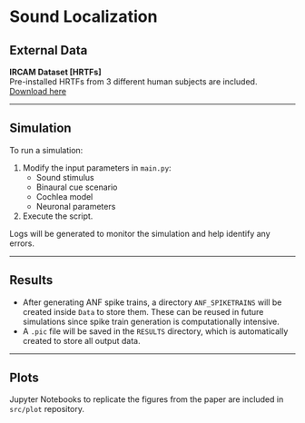 # Sound Localization

## External Data
**IRCAM Dataset [HRTFs]**  
Pre-installed HRTFs from 3 different human subjects are included.  
[Download here](http://recherche.ircam.fr/equipes/salles/listen/download.html)  

---

## Simulation
To run a simulation:  
1. Modify the input parameters in `main.py`:
   - Sound stimulus  
   - Binaural cue scenario  
   - Cochlea model  
   - Neuronal parameters  
2. Execute the script.  

Logs will be generated to monitor the simulation and help identify any errors.

---

## Results
- After generating ANF spike trains, a directory `ANF_SPIKETRAINS` will be created inside `Data` to store them. These can be reused in future simulations since spike train generation is computationally intensive.  
- A `.pic` file will be saved in the `RESULTS` directory, which is automatically created to store all output data.  

---

## Plots
Jupyter Notebooks to replicate the figures from the paper are included in `src/plot` repository.
